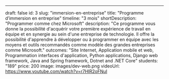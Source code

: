 ---

draft: false
id: 3
slug: "immersion-en-entreprise"
title: "Programme d’immersion en entreprise"
timeline: "3 mois"
shortDescription: "Programmer comme chez Microsoft"
description: "Ce programme vous donne la possibilité d'acquérir votre première expérience de travail en équipe et en synergie au sein d'une entreprise de technologie. Il offre la possibilité d'apprendre à développer ou à programmer en équipe avec les moyens et outils recommandés comme modèle des grandes entreprises comme Microsoft."
outcomes: "Site Internet, Application mobile et web, Programmation interfaces d'application, Python applications, Django web framework, Java and Spring framework, Dotnet and .NET Core"
students: "189"
price: 200
image: images/dev-web.png
videoUrl: https://www.youtube.com/watch?v=r7HlR2oFNuI
